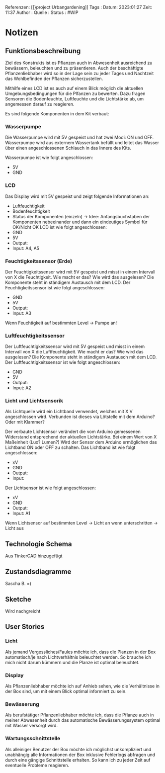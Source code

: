 Referenzen: [[}project Urbangardening]] 
Tags : 
Datum: 2023:01:27 Zeit: 11:37
Author : 
Quelle : 
Status :  #WIP 
# Notizen 
## Funktionsbeschreibung

Ziel des Konstrukts ist es Pflanzen auch in Abwesenheit ausreichend zu bewässern, beleuchten und zu präsentieren.
Auch der beschäftigte Pflanzenliebhaber wird so in der Lage sein zu jeder Tages und Nachtzeit das Wohlbefinden der Pflanzen sicherzustellen.

Mithilfe eines LCD ist es auch auf einem Blick möglich die aktuellen Umgebungsbedingungen für die Plfanzen zu bewerten. 
Dazu fragen Sensoren die Bodenfeuchte, Luftfeuchte und die Lichtstärke ab, um angemessen darauf zu reagieren.

Es sind folgende Komponenten in dem Kit verbaut:

### Wasserpumpe
Die Wasserpumpe wird mit 5V gespeist und hat zwei Modi: ON und OFF.
Wasserpumpe wird aus externem Wassertank befüllt und leitet das Wasser über einen angeschlossenen Schlauch in das Innere des Kits.

Wasserpumpe ist wie folgt angeschlossen:
- 5V
- GND
### LCD
Das Display wird mit 5V gespeist und zeigt folgende Informationen an:
- Luftfeuchtigkeit 
- Bodenfeuchtigkeit
- Status der Komponenten (einzeln) -> Idee: Anfangsbuchstaben der Komponenten nebeeinander und dann ein eindeutiges Symbol für OK/Nicht OK
LCD ist wie folgt angeschlossen:
- GND
- 5V
- Output: 
- Input: A4, A5
### Feuchtigkeitssensor (Erde)
Der Feuchtigkeitssensor wird mit 5V  gespeist und misst in einem Intervall von X die Feuchtigkeit.
Wie macht er das?
Wie wird das ausgelesen?
Die Komponente steht in ständigem Austausch mit dem LCD.
Der Feuchtigkeitssensor ist wie folgt angeschlossen:
- GND
- 5V
- Output:
- Input: A3

Wenn Feuchtigkeit auf bestimmten Level -> Pumpe an!

### Luftfeuchtigkeitssensor
Der Luftfeuchtigkeitssensor wird mit 5V gespeist und misst in einem Intervall von X die Luftfeuchtigkeit.
Wie macht er das?
Wie wird das ausgelesen?
Die Komponente steht in ständigem Austausch mit dem LCD.
Der Luftfeuchtigkeitssensor ist wie folgt angeschlossen:
- GND
- 5V
- Output:
- Input: A2
### Licht und Lichtsensorik
Als Lichtquelle wird ein Lichtband verwendet, welches mit X V angeschlossen wird. Verbunden ist dieses via Lötstelle mit dem Arduino? Oder mit Klammer?

Der verbaute Lichtsensor verändert die vom Arduino gemessenen Widerstand entsprechend der aktuellen Lichtstärke. Bei einem Wert von X Maßeinheit (Lux? Lumen?) Wird der Sensor dem Arduino ermöglichen das Lichtband ON oder OFF zu schalten.
Das Lichtband ist wie folgt angeschlossen:
- xV
- GND
- Output:
- Input:

Der Lichtsensor ist wie folgt angeschlossen:
- xV
- GND
- Output:
- Input: A1

Wenn Lichtsensor auf bestimmten Level -> Licht an
wenn unterschritten -> Licht aus
## Technologie Schema
 Aus TinkerCAD hinzugefügt
## Zustandsdiagramme
Sascha B. =)
## Sketche
Wird nachgreicht

## User Stories
### Licht
Als jemand Vergessliches/Faules möchte ich, dass die Planzen in der Box automatisch/je nach Lichtverhältnis beleuchtet werden. So brauche ich mich nicht darum kümmern und die Planze ist optimal beleuchtet.

### Display
Als Pflanzenliebhaber möchte ich auf Anhieb sehen, wie die Verhältnisse in der Box sind, um mit einem Blick optimal informiert zu sein.

### Bewässerung
Als berufstätiger Pflanzenliebhaber möchte ich, dass die Pflanze auch in meiner Abwesenheit durch das automatische Bewässerungssystem optimal mit Wasser versorgt wird.

### Wartungsschnittstelle
Als alleiniger Benutzer der Box möchte ich möglichst unkompliziert und unabhängig alle Informationen der Box inklusive Fehlerlogs abfragen und durch eine gängige Schnittstelle erhalten. So kann ich zu jeder Zeit auf eventuelle Probleme reagieren.
